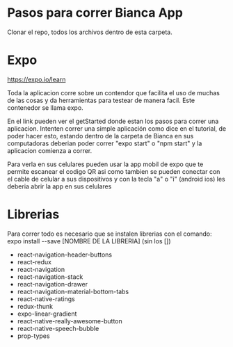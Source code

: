 # Pasos para correr Bianca App
Clonar el repo, todos los archivos dentro de esta carpeta.

# Expo
https://expo.io/learn

Toda la aplicacion corre sobre un contendor que facilita el uso de muchas de las cosas y da herramientas para testear de manera facil. Este contenedor se llama expo. 

En el link pueden ver el getStarted donde estan los pasos para correr una aplicacion.
Intenten correr una simple aplicación como dice en el tutorial, de poder hacer esto, estando dentro de la carpeta de Bianca en sus computadoras deberian poder correr "expo start" o "npm start" y la aplicacion comienza a correr.

Para verla en sus celulares pueden usar la app mobil de expo que te permite escanear el codigo QR asi como tambien se pueden conectar con el cable de celular a sus dispositivos y con la tecla "a" o "i" (android ios) les deberia abrir la app en sus celulares

# Librerias
Para correr todo es necesario que se instalen librerias con el comando: expo install --save [NOMBRE DE LA LIBRERIA] (sin los [])
- react-navigation-header-buttons
- react-redux
- react-navigation
- react-navigation-stack
- react-navigation-drawer
- react-navigation-material-bottom-tabs
- react-native-ratings
- redux-thunk
- expo-linear-gradient
- react-native-really-awesome-button
- react-native-speech-bubble
- prop-types


